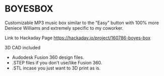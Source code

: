# BOYESBOX
Customizable MP3 music box similar to the "Easy" button with 100% more Deniece Williams and extremely specific to my coworker.

Link to Hackaday Page
https://hackaday.io/project/160786-boyes-box

3D CAD included 
* Audodesk Fusion 360 design files.
* .STEP files if you don't use/like Fusion 360.
* .STL incase you just want to 3D print as is. 


